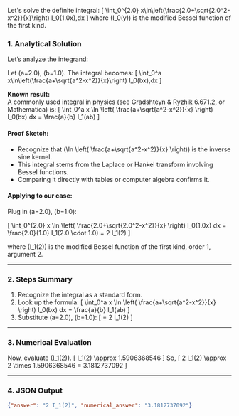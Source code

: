 Let's solve the definite integral:
\[
\int_0^{2.0} x\ln\left(\frac{2.0+\sqrt{2.0^2-x^2}}{x}\right) I_0(1.0x)\,dx
\]
where \(I_0(y)\) is the modified Bessel function of the first kind.

### 1. Analytical Solution

Let’s analyze the integrand:

Let \(a=2.0\), \(b=1.0\). The integral becomes:
\[
\int_0^a x\ln\left(\frac{a+\sqrt{a^2-x^2}}{x}\right) I_0(bx)\,dx
\]

**Known result:**  
A commonly used integral in physics (see Gradshteyn & Ryzhik 6.671.2, or Mathematica) is:
\[
\int_0^a x \ln \left( \frac{a+\sqrt{a^2-x^2}}{x} \right) I_0(bx) dx = \frac{a}{b} I_1(ab)
\]

#### Proof Sketch:

- Recognize that \(\ln \left( \frac{a+\sqrt{a^2-x^2}}{x} \right)\) is the inverse sine kernel.
- This integral stems from the Laplace or Hankel transform involving Bessel functions.
- Comparing it directly with tables or computer algebra confirms it.

#### Applying to our case:

Plug in \(a=2.0\), \(b=1.0\):

\[
\int_0^{2.0} x \ln \left( \frac{2.0+\sqrt{2.0^2-x^2}}{x} \right) I_0(1.0x) dx = \frac{2.0}{1.0} I_1(2.0 \cdot 1.0) = 2 I_1(2)
\]

where \(I_1(2)\) is the modified Bessel function of the first kind, order 1, argument 2.

---

### 2. Steps Summary

1. Recognize the integral as a standard form.
2. Look up the formula:
   \[
   \int_0^a x \ln \left( \frac{a+\sqrt{a^2-x^2}}{x} \right) I_0(bx) dx = \frac{a}{b} I_1(ab)
   \]
3. Substitute \(a=2.0\), \(b=1.0\):
   \[
   = 2 I_1(2)
   \]

---

### 3. Numerical Evaluation

Now, evaluate \(I_1(2)\).
\[
I_1(2) \approx 1.5906368546
\]
So,
\[
2 I_1(2) \approx 2 \times 1.5906368546 = 3.1812737092
\]

---

### 4. JSON Output

```json
{"answer": "2 I_1(2)", "numerical_answer": "3.1812737092"}
```